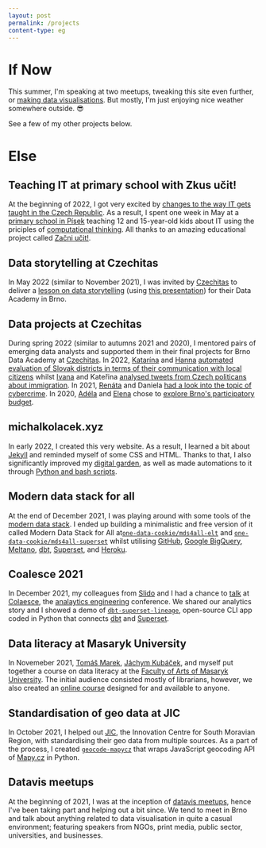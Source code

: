 ```yaml
---
layout: post
permalink: /projects
content-type: eg
---
```


# If Now
This summer, I'm speaking at two meetups, tweaking this site even further, or [making data visualisations](/posts). But mostly, I'm just enjoying nice weather somewhere outside. 😎

See a few of my other projects below.

# Else
## Teaching IT at primary school with Zkus učit!
At the beginning of 2022, I got very excited by [changes to the way IT gets taught in the Czech Republic](https://revize.edu.cz/). As a result, I spent one week in May at a [primary school in Písek](https://www.zstylova.cz/eng/) teaching 12 and 15-year-old kids about IT using the priciples of [computational thinking](https://www.imysleni.cz/about-the-project). All thanks to an amazing educational project called [Začni učit!](https://zacniucit.cz/).

## Data storytelling at Czechitas
In May 2022 (similar to November 2021), I was invited by [Czechitas](https://www.czechitas.cz/en) to deliver a [lesson on data storytelling](https://youtu.be/YoCbP-f_fEc) (using [this presentation](https://docs.google.com/presentation/d/147nxTP9QYU9BO3jBKWfVZ6UGzeGN9orNVwdtQw1SS4U/edit?usp=sharing)) for their Data Academy in Brno.

## Data projects at Czechitas
During spring 2022 (similar to autumns 2021 and 2020), I mentored pairs of emerging data analysts and supported them in their final projects for Brno Data Academy at [Czechitas](https://www.czechitas.cz/en). In 2022, [Katarína](https://www.linkedin.com/in/katarina-hlavacova/) and [Hanna](https://www.linkedin.com/in/hanna-de-lange-146a8b147/) [automated evaluation of Slovak districts in terms of their communication with local citizens](https://medium.com/@hanna.de.lange1991/odkaz-pre-starostu-automation-and-analysis-of-slovak-districts-evaluation-in-their-interaction-220b6058bfdc) whilst [Ivana](https://www.linkedin.com/in/ivana-benova/) and Kateřina [analysed tweets from Czech politicans about immigration](https://medium.com/@ivca.benova/anal%C3%BDza-tweet%C5%AF-poslanc%C5%AF-zam%C4%9B%C5%99en%C3%A1-na-t%C3%A9ma-uprchlictv%C3%AD-v-letech-2015-a-2022-d3306ab96b43). In 2021, [Renáta](https://www.linkedin.com/in/renata-turonova/) and Daniela [had a look into the topic of cybercrime](https://public.tableau.com/views/DAPROJEKTJakbezpenojevkyberprostoru/Dashboard1?:language=en-GB&:display_count=n&:origin=viz_share_link).
In 2020, [Adéla](https://www.linkedin.com/in/adela-procha/) and [Elena](https://www.linkedin.com/in/elena-gorokhova/) chose to [explore Brno's participatory budget](https://public.tableau.com/views/PaRo-grafy1/NavigationDB?:language=en-GB&:display_count=n&:origin=viz_share_link).

## michalkolacek.xyz
In early 2022, I created this very website. As a result, I learned a bit about [Jekyll](https://jekyllrb.com/) and reminded myself of some CSS and HTML. Thanks to that, I also significantly improved my [digital garden](/notes), as well as made automations to it through [Python and bash scripts](https://github.com/one-data-cookie/one-data-cookie.github.io/tree/main/utilities).

## Modern data stack for all
At the end of December 2021, I was playing around with some tools of the [modern data stack](https://blog.getdbt.com/future-of-the-modern-data-stack/). I ended up building a minimalistic and free version of it called Modern Data Stack for All at[`one-data-cookie/mds4all-elt`](https://github.com/one-data-cookie/mds4all-elt) and [`one-data-cookie/mds4all-superset`](https://github.com/one-data-cookie/mds4all-superset) whilst utilising [GitHub](https://github.com/), [Google BigQuery](https://cloud.google.com/bigquery/), [Meltano](https://meltano.com/), [dbt](https://www.getdbt.com/), [Superset](https://superset.apache.org/), and [Heroku](https://dashboard.heroku.com/).

## Coalesce 2021
In December 2021, my colleagues from [Slido](https://www.slido.com/) and I had a chance to [talk](https://youtu.be/YA0yqYSs9BQ) at [Colaesce](https://coalesce.getdbt.com/), the [analaytics engineering](https://www.getdbt.com/what-is-analytics-engineering/) conference. We shared our analytics story and I showed a demo of [`dbt-superset-lineage`](https://github.com/slidoapp/dbt-superset-lineage), open-source CLI app coded in Python that connects [dbt](https://www.getdbt.com/) and [Superset](https://superset.apache.org/).

## Data literacy at Masaryk University
In Novemeber 2021, [Tomáš Marek](https://www.marektomas.cz/), [Jáchym Kubáček](https://www.linkedin.com/in/j%C3%A1chym-kub%C3%A1%C4%8Dek/), and myself put together a course on data literacy at the [Faculty of Arts of Masaryk University](https://www.phil.muni.cz/en). The initial audience consisted mostly of librarians, however, we also created an [online course](https://kisk.phil.muni.cz/kisk4future/datova-gramotnost) designed for and available to anyone.

## Standardisation of geo data at JIC
In October 2021, I helped out [JIC](https://www.jic.cz/en/), the Innovation Centre for South Moravian Region, with standardising their geo data from multiple sources. As a part of the process, I created [`geocode-mapycz`](https://github.com/one-data-cookie/geocode-mapycz) that wraps JavaScript geocoding API of [Mapy.cz](https://en.mapy.cz/) in Python.

## Datavis meetups
At the beginning of 2021, I was at the inception of [datavis meetups](https://datavismeetup.cz/), hence I've been taking part and helping out a bit since. We tend to meet in Brno and talk about anything related to data visualisation in quite a casual environment; featuring speakers from NGOs, print media, public sector, universities, and businesses.
